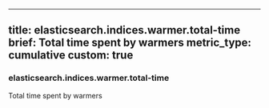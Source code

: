 
---
title: elasticsearch.indices.warmer.total-time
brief: Total time spent by warmers
metric_type: cumulative
custom: true
---
### elasticsearch.indices.warmer.total-time

Total time spent by warmers
